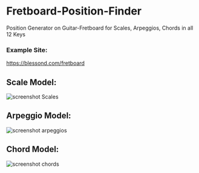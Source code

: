 # Fretboard-Position-Finder
Position Generator on  Guitar-Fretboard for Scales, Arpeggios, Chords in all 12 Keys

### Example Site:
https://blessond.com/fretboard

## Scale Model:
![screenshot Scales](https://user-images.githubusercontent.com/40589021/59408897-52d81280-8db5-11e9-9e69-4e9bed6554ca.png)

## Arpeggio Model:
![screenshot arpeggios](https://user-images.githubusercontent.com/40589021/59409018-96328100-8db5-11e9-8dc3-7832861bc97d.png)

## Chord Model:
![screenshot chords](https://user-images.githubusercontent.com/40589021/59408925-64b9b580-8db5-11e9-836e-bda304ad5ad4.png)
